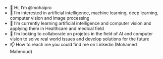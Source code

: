 - 👋 Hi, I’m @mohaipro
- 👀 I’m interested in artificial intelligence, machine learning, deep learning, computer vision and image processing
- 🌱 I’m currently learning artificial intelligence and computer vision and applying them in Healthcare and medical field
- 💞️ I’m looking to collaborate on projetcs in the field of AI and computer vision to solve real world issues and develop solutions for the future
- 📫 How to reach me you could find me on Linkedin (Mohamed Mahmoud)

<!---
mohaipro/mohaipro is a ✨ special ✨ repository because its `README.md` (this file) appears on your GitHub profile.
You can click the Preview link to take a look at your changes.
--->
